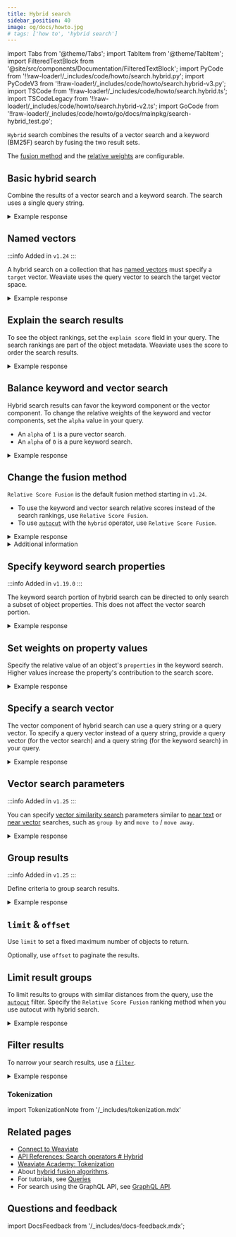 ```yaml
---
title: Hybrid search
sidebar_position: 40
image: og/docs/howto.jpg
# tags: ['how to', 'hybrid search']
---
```


import Tabs from '@theme/Tabs';
import TabItem from '@theme/TabItem';
import FilteredTextBlock from '@site/src/components/Documentation/FilteredTextBlock';
import PyCode from '!!raw-loader!/_includes/code/howto/search.hybrid.py';
import PyCodeV3 from '!!raw-loader!/_includes/code/howto/search.hybrid-v3.py';
import TSCode from '!!raw-loader!/_includes/code/howto/search.hybrid.ts';
import TSCodeLegacy from '!!raw-loader!/_includes/code/howto/search.hybrid-v2.ts';
import GoCode from '!!raw-loader!/_includes/code/howto/go/docs/mainpkg/search-hybrid_test.go';

`Hybrid` search combines the results of a vector search and a keyword (BM25F) search by fusing the two result sets.

The [fusion method](#change-the-fusion-method) and the [relative weights](#balance-keyword-and-vector-search) are configurable.

## Basic hybrid search

Combine the results of a vector search and a keyword search. The search uses a single query string.

<Tabs groupId="languages">
<TabItem value="py" label="Python Client v4">
<FilteredTextBlock
  text={PyCode}
  startMarker="# HybridBasicPython"
  endMarker="# END HybridBasicPython"
  language="python"
/>
</TabItem>

<TabItem value="py3" label="Python Client v3">
<FilteredTextBlock
  text={PyCodeV3}
  startMarker="# HybridBasicPython"
  endMarker="# END HybridBasicPython"
  language="python"
/>
</TabItem>

<TabItem value="js" label="JS/TS Client v3">
<FilteredTextBlock
  text={TSCode}
  startMarker="// searchHybridBasic"
  endMarker="// END searchHybridBasic"
  language="js"
/>
</TabItem>

<TabItem value="js2" label="JS/TS Client v2">
<FilteredTextBlock
  text={TSCodeLegacy}
  startMarker="// searchHybridBasic"
  endMarker="// END searchHybridBasic"
  language="js"
/>
</TabItem>

  <TabItem value="go" label="Go">
    <FilteredTextBlock
      text={GoCode}
      startMarker="// START Basic"
      endMarker="// END Basic"
      language="go"
    />
  </TabItem>

<TabItem value="graphql" label="GraphQL">
<FilteredTextBlock
  text={PyCodeV3}
  startMarker="# HybridBasicGraphQL"
  endMarker="# END HybridBasicGraphQL"
  language="graphql"
/>
</TabItem>
</Tabs>

<details>
  <summary>Example response</summary>

The output is like this:

<FilteredTextBlock
  text={PyCodeV3}
  startMarker="# Expected HybridBasic results"
  endMarker="# END Expected HybridBasic results"
  language="json"
/>

</details>

## Named vectors

:::info Added in `v1.24`
:::

A hybrid search on a collection that has [named vectors](../config-refs/schema/multi-vector.md) must specify a `target` vector. Weaviate uses the query vector to search the target vector space.

<Tabs groupId="languages">
  <TabItem value="py" label="Python Client v4">
    <FilteredTextBlock
      text={PyCode}
      startMarker="# NamedVectorHybridPython"
      endMarker="# END NamedVectorHybridPython"
      language="python"
    />
  </TabItem>
  <TabItem value="py3" label="Python Client v3">
    <FilteredTextBlock
      text={PyCodeV3}
      startMarker="# NamedVectorHybridPython"
      endMarker="# END NamedVectorHybridPython"
      language="python"
    />
  </TabItem>
  <TabItem value="js" label="JS/TS Client v3">
    <FilteredTextBlock
      text={TSCode}
      startMarker="// NamedVectorHybrid"
      endMarker="// END NamedVectorHybrid"
      language="ts"
    />
  </TabItem>
  <TabItem value="js2" label="JS/TS Client v2">
    <FilteredTextBlock
      text={TSCodeLegacy}
      startMarker="// NamedVectorHybrid"
      endMarker="// END NamedVectorHybrid"
      language="ts"
    />
  </TabItem>
  <TabItem value="go" label="Go">
    <FilteredTextBlock
      text={GoCode}
      startMarker="// START NamedVectorHybrid"
      endMarker="// END NamedVectorHybrid"
      language="go"
    />
  </TabItem>
  <TabItem value="graphql" label="GraphQL">
    <FilteredTextBlock
      text={PyCodeV3}
      startMarker="# NamedVectorHybridGraphQL"
      endMarker="# END NamedVectorHybridGraphQL"
      language="graphql"
    />
  </TabItem>
</Tabs>

<details>
  <summary>Example response</summary>

The output is like this:

<FilteredTextBlock
  text={PyCodeV3}
  startMarker="# START Expected NamedVectorNearText results"
  endMarker="# END Expected NamedVectorNearText results"
  language="json"
/>

</details>

## Explain the search results

To see the object rankings, set the `explain score` field in your query. The search rankings are part of the object metadata. Weaviate uses the score to order the search results.

<Tabs groupId="languages">
<TabItem value="py" label="Python Client v4">
<FilteredTextBlock
  text={PyCode}
  startMarker="# HybridWithScorePython"
  endMarker="# END HybridWithScorePython"
  language="python"
/>
</TabItem>

<TabItem value="py3" label="Python Client v3">
<FilteredTextBlock
  text={PyCodeV3}
  startMarker="# HybridWithScorePython"
  endMarker="# END HybridWithScorePython"
  language="python"
/>
</TabItem>

<TabItem value="js" label="JS/TS Client v3">
<FilteredTextBlock
  text={TSCode}
  startMarker="// searchHybridWithScore"
  endMarker="// END searchHybridWithScore"
  language="js"
/>
</TabItem>

<TabItem value="js2" label="JS/TS Client v2">
<FilteredTextBlock
  text={TSCodeLegacy}
  startMarker="// searchHybridWithScore"
  endMarker="// END searchHybridWithScore"
  language="js"
/>
</TabItem>

<TabItem value="go" label="Go">
    <FilteredTextBlock
      text={GoCode}
      startMarker="// WithScore"
      endMarker="// END WithScore"
      language="go"
    />
  </TabItem>

<TabItem value="graphql" label="GraphQL">
<FilteredTextBlock
  text={PyCodeV3}
  startMarker="# HybridWithScoreGraphQL"
  endMarker="# END HybridWithScoreGraphQL"
  language="graphql"
/>
</TabItem>
</Tabs>

<details>
  <summary>Example response</summary>

The output is like this:

<FilteredTextBlock
  text={PyCodeV3}
  startMarker="# Expected HybridWithScore results"
  endMarker="# END Expected HybridWithScore results"
  language="json"
/>

</details>

## Balance keyword and vector search

Hybrid search results can favor the keyword component or the vector component. To change the relative weights of the keyword and vector components, set the `alpha` value in your query.

- An `alpha` of `1` is a pure vector search.
- An `alpha` of `0` is a pure keyword search.

<Tabs groupId="languages">
<TabItem value="py" label="Python Client v4">
<FilteredTextBlock
  text={PyCode}
  startMarker="# HybridWithAlphaPython"
  endMarker="# END HybridWithAlphaPython"
  language="python"
/>
</TabItem>

<TabItem value="py3" label="Python Client v3">
<FilteredTextBlock
  text={PyCodeV3}
  startMarker="# HybridWithAlphaPython"
  endMarker="# END HybridWithAlphaPython"
  language="python"
/>
</TabItem>

<TabItem value="js" label="JS/TS Client v3">
<FilteredTextBlock
  text={TSCode}
  startMarker="// searchHybridWithAlpha"
  endMarker="// END searchHybridWithAlpha"
  language="js"
/>
</TabItem>

<TabItem value="js2" label="JS/TS Client v2">
<FilteredTextBlock
  text={TSCodeLegacy}
  startMarker="// searchHybridWithAlpha"
  endMarker="// END searchHybridWithAlpha"
  language="js"
/>
</TabItem>

<TabItem value="go" label="Go">
    <FilteredTextBlock
      text={GoCode}
      startMarker="// START WithAlpha"
      endMarker="// END WithAlpha"
      language="go"
    />
</TabItem>

<TabItem value="graphql" label="GraphQL">
<FilteredTextBlock
  text={PyCodeV3}
  startMarker="# HybridWithAlphaGraphQL"
  endMarker="# END HybridWithAlphaGraphQL"
  language="graphql"
/>
</TabItem>
</Tabs>

<details>
  <summary>Example response</summary>

The output is like this:

<FilteredTextBlock
  text={PyCodeV3}
  startMarker="# Expected HybridWithAlpha results"
  endMarker="# END Expected HybridWithAlpha results"
  language="json"
/>

</details>

## Change the fusion method

`Relative Score Fusion` is the default fusion method starting in `v1.24`.

- To use the keyword and vector search relative scores instead of the search rankings, use `Relative Score Fusion`.
- To use [`autocut`](../api/graphql/additional-operators.md#autocut) with the `hybrid` operator, use `Relative Score Fusion`.

<Tabs groupId="languages">
<TabItem value="py" label="Python Client v4">
<FilteredTextBlock
  text={PyCode}
  startMarker="# HybridWithFusionTypePython"
  endMarker="# END HybridWithFusionTypePython"
  language="python"
/>
</TabItem>

<TabItem value="py3" label="Python Client v3">
<FilteredTextBlock
  text={PyCodeV3}
  startMarker="# HybridWithFusionTypePython"
  endMarker="# END HybridWithFusionTypePython"
  language="python"
/>
</TabItem>

<TabItem value="js" label="JS/TS Client v3">
<FilteredTextBlock
  text={TSCode}
  startMarker="// searchHybridWithFusionType"
  endMarker="// END searchHybridWithFusionType"
  language="ts"
/>
</TabItem>

<TabItem value="js2" label="JS/TS Client v2">
<FilteredTextBlock
  text={TSCodeLegacy}
  startMarker="// searchHybridWithFusionType"
  endMarker="// END searchHybridWithFusionType"
  language="ts"
/>
</TabItem>

<TabItem value="go" label="Go">
    <FilteredTextBlock
      text={GoCode}
      startMarker="// START WithFusionType"
      endMarker="// END WithFusionType"
      language="go"
    />
</TabItem>

<TabItem value="graphql" label="GraphQL">
<FilteredTextBlock
  text={PyCodeV3}
  startMarker="# HybridWithFusionTypeGraphQL"
  endMarker="# END HybridWithFusionTypeGraphQL"
  language="graphql"
/>
</TabItem>
</Tabs>

<details>
  <summary>Example response</summary>

The output is like this:

<FilteredTextBlock
  text={PyCodeV3}
  startMarker="# Expected HybridWithFusionType results"
  endMarker="# END Expected HybridWithFusionType results"
  language="json"
/>

</details>

<details>
  <summary>
    Additional information
  </summary>

For a discussion of fusion methods, see [this blog post](/blog/hybrid-search-fusion-algorithms) and [this reference page](../api/graphql/search-operators.md#variables-2)

</details>

## Specify keyword search properties

:::info Added in `v1.19.0`
:::

The keyword search portion of hybrid search can be directed to only search a subset of object properties. This does not affect the vector search portion.

<Tabs groupId="languages">
<TabItem value="py" label="Python Client v4">
<FilteredTextBlock
  text={PyCode}
  startMarker="# HybridWithPropertiesPython"
  endMarker="# END HybridWithPropertiesPython"
  language="python"
/>
</TabItem>

<TabItem value="py3" label="Python Client v3">
<FilteredTextBlock
  text={PyCodeV3}
  startMarker="# HybridWithPropertiesPython"
  endMarker="# END HybridWithPropertiesPython"
  language="python"
/>
</TabItem>

<TabItem value="js" label="JS/TS Client v3">
<FilteredTextBlock
  text={TSCode}
  startMarker="// searchHybridWithProperties"
  endMarker="// END searchHybridWithProperties"
  language="js"
/>
</TabItem>

<TabItem value="js2" label="JS/TS Client v2">
<FilteredTextBlock
  text={TSCodeLegacy}
  startMarker="// searchHybridWithProperties"
  endMarker="// END searchHybridWithProperties"
  language="js"
/>
</TabItem>

<TabItem value="go" label="Go">
    <FilteredTextBlock
      text={GoCode}
      startMarker="// START WithProperties"
      endMarker="// END WithProperties"
      language="go"
    />
</TabItem>

<TabItem value="graphql" label="GraphQL">
<FilteredTextBlock
  text={PyCodeV3}
  startMarker="# HybridWithPropertiesGraphQL"
  endMarker="# END HybridWithPropertiesGraphQL"
  language="graphql"
/>
</TabItem>
</Tabs>

<details>
  <summary>Example response</summary>

The output is like this:

<FilteredTextBlock
  text={PyCodeV3}
  startMarker="# Expected HybridWithProperties results"
  endMarker="# END Expected HybridWithProperties results"
  language="json"
/>

</details>

## Set weights on property values

Specify the relative value of an object's `properties` in the keyword search. Higher values increase the property's contribution to the search score.

<Tabs groupId="languages">
<TabItem value="py" label="Python Client v4">
<FilteredTextBlock
  text={PyCode}
  startMarker="# HybridWithPropertyWeightingPython"
  endMarker="# END HybridWithPropertyWeightingPython"
  language="python"
/>
</TabItem>

<TabItem value="py3" label="Python Client v3">
<FilteredTextBlock
  text={PyCodeV3}
  startMarker="# HybridWithPropertyWeightingPython"
  endMarker="# END HybridWithPropertyWeightingPython"
  language="python"
/>
</TabItem>

<TabItem value="js" label="JS/TS Client v3">
<FilteredTextBlock
  text={TSCode}
  startMarker="// searchHybridWithPropertyWeighting"
  endMarker="// END searchHybridWithPropertyWeighting"
  language="js"
/>
</TabItem>

<TabItem value="js2" label="JS/TS Client v2">
<FilteredTextBlock
  text={TSCodeLegacy}
  startMarker="// searchHybridWithPropertyWeighting"
  endMarker="// END searchHybridWithPropertyWeighting"
  language="js"
/>
</TabItem>

<TabItem value="go" label="Go">
    <FilteredTextBlock
      text={GoCode}
      startMarker="// START WithPropertyWeighting"
      endMarker="// END WithPropertyWeighting"
      language="go"
    />
</TabItem>

<TabItem value="graphql" label="GraphQL">
<FilteredTextBlock
  text={PyCodeV3}
  startMarker="# HybridWithPropertyWeightingGraphQL"
  endMarker="# END HybridWithPropertyWeightingGraphQL"
  language="graphql"
/>
</TabItem>
</Tabs>

<details>
  <summary>Example response</summary>

The output is like this:

<FilteredTextBlock
  text={PyCodeV3}
  startMarker="# Expected HybridWithPropertyWeighting results"
  endMarker="# END Expected HybridWithPropertyWeighting results"
  language="json"
/>

</details>

## Specify a search vector

The vector component of hybrid search can use a query string or a query vector. To specify a query vector instead of a query string, provide a query vector (for the vector search) and a query string (for the keyword search) in your query.

<Tabs groupId="languages">
<TabItem value="py" label="Python Client v4">
<FilteredTextBlock
  text={PyCode}
  startMarker="# HybridWithVectorPython"
  endMarker="# END HybridWithVectorPython"
  language="python"
/>
</TabItem>

<TabItem value="py3" label="Python Client v3">
<FilteredTextBlock
  text={PyCodeV3}
  startMarker="# HybridWithVectorPython"
  endMarker="# END HybridWithVectorPython"
  language="python"
/>
</TabItem>

<TabItem value="js" label="JS/TS Client v3">
<FilteredTextBlock
  text={TSCode}
  startMarker="// searchHybridWithVector"
  endMarker="// END searchHybridWithVector"
  language="js"
/>
</TabItem>

<TabItem value="js2" label="JS/TS Client v2">
<FilteredTextBlock
  text={TSCodeLegacy}
  startMarker="// searchHybridWithVector"
  endMarker="// END searchHybridWithVector"
  language="js"
/>
</TabItem>

<TabItem value="go" label="Go">
    <FilteredTextBlock
      text={GoCode}
      startMarker="// START WithVector"
      endMarker="// END WithVector"
      language="go"
    />
</TabItem>

<TabItem value="graphql" label="GraphQL">
<FilteredTextBlock
  text={PyCodeV3}
  startMarker="# HybridWithVectorGraphQL"
  endMarker="# END HybridWithVectorGraphQL"
  language="graphql"
/>
</TabItem>
</Tabs>

<details>
  <summary>Example response</summary>

The output is like this:

<FilteredTextBlock
  text={PyCodeV3}
  startMarker="# Expected HybridWithVector results"
  endMarker="# END Expected HybridWithVector results"
  language="json"
/>

</details>

## Vector search parameters

:::info Added in `v1.25`
:::

You can specify [vector similarity search](/developers/weaviate/search/similarity) parameters similar to [near text](/developers/weaviate/search/similarity.md#search-with-text) or [near vector](/developers/weaviate/search/similarity.md#search-with-a-vector) searches, such as `group by` and `move to` / `move away`.

<Tabs groupId="languages">
  <TabItem value="py" label="Python Client v4">
    <FilteredTextBlock
      text={PyCode}
      startMarker="# START VectorSimilarityPython"
      endMarker="# END VectorSimilarityPython"
      language="python"
    />
  </TabItem>

  <TabItem value="go" label="Go">
    <FilteredTextBlock
      text={GoCode}
      startMarker="// START VectorSimilarity"
      endMarker="// END VectorSimilarity"
      language="go"
    />
</TabItem>

  <TabItem value="py3" label="GraphQL">
    <FilteredTextBlock
      text={PyCodeV3}
      startMarker="# VectorSimilarityGraphQL"
      endMarker="# END VectorSimilarityGraphQL"
      language="python"
    />
  </TabItem>
  <TabItem value="js" label="JS/TS Client v3">
    <FilteredTextBlock
      text={TSCode}
      startMarker="// VectorSimilarity"
      endMarker="// END VectorSimilarity"
      language="js"
    />
  </TabItem>
</Tabs>

<details>
  <summary>Example response</summary>

The output is like this:

<FilteredTextBlock
  text={PyCodeV3}
  startMarker="# Expected VectorSimilarityGraphQL results"
  endMarker="# END Expected VectorSimilarityGraphQL results"
  language="json"
/>

</details>

## Group results

:::info Added in `v1.25`
:::

Define criteria to group search results.

<Tabs groupId="languages">
  <TabItem value="py" label="Python Client v4">
    <FilteredTextBlock
      text={PyCode}
      startMarker="# START HybridGroupByPy4"
      endMarker="# END HybridGroupByPy4"
      language="py"
    />
  </TabItem>
</Tabs>

<details>
  <summary>Example response</summary>

The response is like this:

```
'Jeopardy!'
'Double Jeopardy!'
```

</details>

## `limit` & `offset`

Use `limit` to set a fixed maximum number of objects to return.

Optionally, use `offset` to paginate the results.

<Tabs groupId="languages">
  <TabItem value="py" label="Python Client v4">
    <FilteredTextBlock
      text={PyCode}
      startMarker="# START limit Python"
      endMarker="# END limit Python"
      language="py"
    />
  </TabItem>

  <TabItem value="py3" label="Python Client v3">
    <FilteredTextBlock
      text={PyCodeV3}
      startMarker="# START limit Python"
      endMarker="# END limit Python"
      language="py"
    />
  </TabItem>

  <TabItem value="js" label="JS/TS Client v3">
    <FilteredTextBlock
      text={TSCode}
      startMarker="// START limit"
      endMarker="// END limit"
      language="ts"
    />
  </TabItem>

  <TabItem value="js2" label="JS/TS Client v2">
    <FilteredTextBlock
      text={TSCodeLegacy}
      startMarker="// START limit"
      endMarker="// END limit"
      language="ts"
    />
  </TabItem>

  <TabItem value="go" label="Go">
    <FilteredTextBlock
      text={GoCode}
      startMarker="// START limit"
      endMarker="// END limit"
      language="go"
    />
  </TabItem>

  <TabItem value="graphql" label="GraphQL">
    <FilteredTextBlock
      text={PyCodeV3}
      startMarker="# START limit GraphQL"
      endMarker="# END limit GraphQL"
      language="graphql"
    />
  </TabItem>
</Tabs>

## Limit result groups

To limit results to groups with similar distances from the query, use the [`autocut`](../api/graphql/additional-operators.md#autocut) filter. Specify the `Relative Score Fusion` ranking method when you use autocut with hybrid search.

<Tabs groupId="languages">
  <TabItem value="py" label="Python Client v4">
    <FilteredTextBlock
      text={PyCode}
      startMarker="# START autocut Python"
      endMarker="# END autocut Python"
      language="py"
    />
  </TabItem>

  <TabItem value="py3" label="Python Client v3">
    <FilteredTextBlock
      text={PyCodeV3}
      startMarker="# START autocut Python"
      endMarker="# END autocut Python"
      language="py"
    />
  </TabItem>

  <TabItem value="js" label="JS/TS Client v3">
    <FilteredTextBlock
      text={TSCode}
      startMarker="// START autocut"
      endMarker="// END autocut"
      language="ts"
    />
  </TabItem>

  <TabItem value="js2" label="JS/TS Client v2">
    <FilteredTextBlock
      text={TSCodeLegacy}
      startMarker="// START autocut"
      endMarker="// END autocut"
      language="ts"
    />
  </TabItem>

  <TabItem value="go" label="Go">
    <FilteredTextBlock
      text={GoCode}
      startMarker="// START autocut"
      endMarker="// END autocut"
      language="go"
    />
  </TabItem>

  <TabItem value="graphql" label="GraphQL">
    <FilteredTextBlock
      text={PyCodeV3}
      startMarker="# START autocut GraphQL"
      endMarker="# END autocut GraphQL"
      language="graphql"
    />
  </TabItem>
</Tabs>

<details>
  <summary>Example response</summary>

The output is like this:

<FilteredTextBlock
  text={PyCodeV3}
  startMarker="# START Expected autocut results"
  endMarker="# END Expected autocut results"
  language="json"
/>

</details>

## Filter results

To narrow your search results, use a [`filter`](../api/graphql/filters.md).

<Tabs groupId="languages">
<TabItem value="py" label="Python Client v4">
<FilteredTextBlock
  text={PyCode}
  startMarker="# HybridWithFilterPython"
  endMarker="# END HybridWithFilterPython"
  language="python"
/>
</TabItem>

<TabItem value="py3" label="Python Client v3">
<FilteredTextBlock
  text={PyCodeV3}
  startMarker="# HybridWithFilterPython"
  endMarker="# END HybridWithFilterPython"
  language="python"
/>
</TabItem>

<TabItem value="js" label="JS/TS Client v3">
<FilteredTextBlock
  text={TSCode}
  startMarker="// searchHybridWithFilter"
  endMarker="// END searchHybridWithFilter"
  language="js"
/>
</TabItem>

<TabItem value="js2" label="JS/TS Client v2">
<FilteredTextBlock
  text={TSCodeLegacy}
  startMarker="// searchHybridWithFilter"
  endMarker="// END searchHybridWithFilter"
  language="js"
/>
</TabItem>

<TabItem value="go" label="Go">
    <FilteredTextBlock
      text={GoCode}
      startMarker="// START WithFilter"
      endMarker="// END WithFilter"
      language="go"
    />
  </TabItem>

<TabItem value="graphql" label="GraphQL">
<FilteredTextBlock
  text={PyCodeV3}
  startMarker="# HybridWithFilterGraphQL"
  endMarker="# END HybridWithFilterGraphQL"
  language="graphql"
/>
</TabItem>
</Tabs>

<details>
  <summary>Example response</summary>

The output is like this:

<FilteredTextBlock
  text={PyCodeV3}
  startMarker="# Expected HybridWithFilter results"
  endMarker="# END Expected HybridWithFilter results"
  language="json"
/>

</details>

### Tokenization

import TokenizationNote from '/_includes/tokenization.mdx'

<TokenizationNote />

## Related pages

- [Connect to Weaviate](/developers/weaviate/connections/index.mdx)
- [API References: Search operators # Hybrid](../api/graphql/search-operators.md#hybrid)
- [Weaviate Academy: Tokenization](../../academy/py/tokenization/index.md)
- About [hybrid fusion algorithms](/blog/hybrid-search-fusion-algorithms).
- For tutorials, see [Queries](/developers/weaviate/tutorials/query.md)
- For search using the GraphQL API, see [GraphQL API](../api/graphql/get.md).

## Questions and feedback

import DocsFeedback from '/_includes/docs-feedback.mdx';

<DocsFeedback/>
